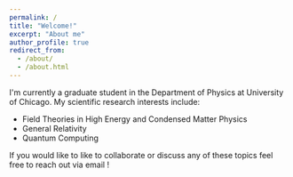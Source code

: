 ```yaml
---
permalink: /
title: "Welcome!"
excerpt: "About me"
author_profile: true
redirect_from: 
  - /about/
  - /about.html
---
```



I'm currently a graduate student in the Department of Physics at University of Chicago. My scientific research interests include:
* Field Theories in High Energy and Condensed Matter Physics
* General Relativity
* Quantum Computing


If you would like to like to collaborate or discuss any of these topics feel free to reach out via email ! 
